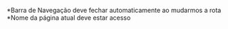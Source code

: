 *Barra de Navegação deve fechar automaticamente ao mudarmos a rota
*Nome da página atual deve estar acesso